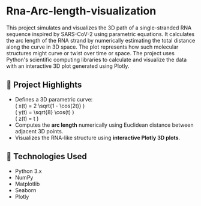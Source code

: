 # Rna-Arc-length-visualization
This project simulates and visualizes the 3D path of a single-stranded RNA sequence inspired by SARS-CoV-2 using parametric equations. It calculates the arc length of the RNA strand by numerically estimating the total distance along the curve in 3D space.  The plot represents how such molecular structures might curve or twist over time or space. The project uses Python's scientific computing libraries to calculate and visualize the data with an interactive 3D plot generated using Plotly.


## 📌 Project Highlights
- Defines a 3D parametric curve:  
  \( x(t) = 2 \sqrt{1 - \cos(2t)} \)  
  \( y(t) = \sqrt{8} \cos(t) \)  
  \( z(t) = t \)  
- Computes the **arc length** numerically using Euclidean distance between adjacent 3D points.
- Visualizes the RNA-like structure using **interactive Plotly 3D plots**.



## 🧪 Technologies Used
- Python 3.x
- NumPy
- Matplotlib
- Seaborn
- Plotly

